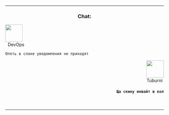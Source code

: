 

***

 ### <p align="center">Chat: </p>

<p align="left">
  <img src="https://github.githubassets.com/images/mona-loading-dark.gif" width="55" height="55">
  <br>
&nbsp;&nbsp;DevOps
</p>

`Опять в слаке уведомления не приходят`</p>

<p align="right">
  <img src="https://avatars.githubusercontent.com/u/95252258?v=4" width="55" height="55">
  <br>
Tuburni&nbsp;
</p>

#### <p align="right"> `Ща скину инвайт в кол`</p>  &nbsp;&nbsp;&nbsp;&nbsp;

***
